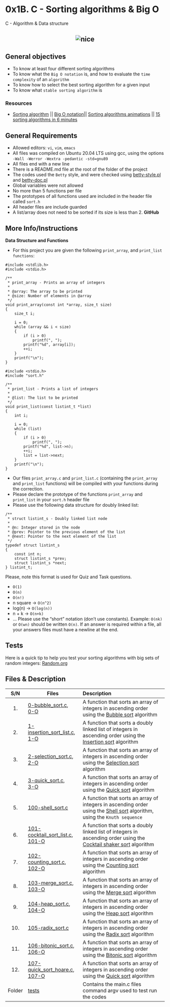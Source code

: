 # 0x1B. C - Sorting algorithms & Big O
C - Algorithm & Data structure

## <p align="center">![nice](https://s3.amazonaws.com/intranet-projects-files/holbertonschool-low_level_programming/248/willy-wonka.png)</p>

## General objectives
* To know at least four different sorting algorithms
* To know what the ``Big O notation`` is, and how to evaluate the ``time complexity`` of an ``algorithm``
* To know how to select the best sorting algorithm for a given input
* To know what ``stable sorting algorithm`` is

### Resources
- [Sorting algorithm](https://alx-intranet.hbtn.io/rltoken/-j5MKLBlzZAC2RfJ5DTBIg) || [Big O notation](https://alx-intranet.hbtn.io/rltoken/WRvrE2BaNVQFssHiUATTrw)|| [Sorting algorithms animations](https://alx-intranet.hbtn.io/rltoken/ol0P7NbYVb5R31iOv4Q40A) || [15 sorting algorithms in 6 minutes](https://alx-intranet.hbtn.io/rltoken/_I0aEvhfJ66Xyob6dd9Utw)

## General Requirements
- Allowed editors: ``vi``, ``vim``, ``emacs``
- All files was compiled on Ubuntu 20.04 LTS using gcc, using the options ``-Wall -Werror -Wextra -pedantic -std=gnu89``
- All files end with a new line
- There is a README.md file at the root of the folder of the project
- The codes used the ``Betty`` style, and were checked using [betty-style.pl](https://github.com/holbertonschool/Betty/blob/master/betty-style.pl) and [betty-doc.pl](https://github.com/holbertonschool/Betty/blob/master/betty-doc.pl)
- Global variables were not allowed
- No more than 5 functions per file
- The prototypes of all functions used are included in the header file called ``sort.h``
- All header files are include guarded
- A list/array does not need to be sorted if its size is less than 2.
**GitHub**

## More Info/lnstructions
**Data Structure and Functions**<br>
- For this project you are given the following ``print_array``, and ``print_list functions``:

```text
#include <stdlib.h>
#include <stdio.h>

/**
 * print_array - Prints an array of integers
 *
 * @array: The array to be printed
 * @size: Number of elements in @array
 */
void print_array(const int *array, size_t size)
{
    size_t i;

    i = 0;
    while (array && i < size)
    {
        if (i > 0)
            printf(", ");
        printf("%d", array[i]);
        ++i;
    }
    printf("\n");
}
```
```text
#include <stdio.h>
#include "sort.h"

/**
 * print_list - Prints a list of integers
 *
 * @list: The list to be printed
 */
void print_list(const listint_t *list)
{
    int i;

    i = 0;
    while (list)
    {
        if (i > 0)
            printf(", ");
        printf("%d", list->n);
        ++i;
        list = list->next;
    }
    printf("\n");
}
```
- Our files ``print_array.c`` and ``print_list.c`` (containing the ``print_array`` and ``print_list`` functions) will be compiled with your functions during the correction.
- Please declare the prototype of the functions ``print_array`` and ``print_list`` in your ``sort.h`` header file
- Please use the following data structure for doubly linked list:
```text
/**
 * struct listint_s - Doubly linked list node
 *
 * @n: Integer stored in the node
 * @prev: Pointer to the previous element of the list
 * @next: Pointer to the next element of the list
 */
typedef struct listint_s
{
    const int n;
    struct listint_s *prev;
    struct listint_s *next;
} listint_t;
```
Please, note this format is used for Quiz and Task questions.

- ``O(1)``
- ``O(n)``
- ``O(n!)``
- n square -> ``O(n^2)``
- log(n) -> ``O(log(n))``
- n + k -> ``O(n+k)``
- …
Please use the “short” notation (don’t use constants). Example: ``O(nk)`` or ``O(wn)`` should be written ``O(n)``. If an answer is required within a file, all your answers files must have a newline at the end.

## Tests
Here is a quick tip to help you test your sorting algorithms with big sets of random integers: [Random.org](https://alx-intranet.hbtn.io/rltoken/YR-VWQbICB59wZs1eAaI3w)

## Files & Description
| S/N   |       Files          |        Description  |
|:-----:|--------------------|:-------------------|
| 1. |[0-bubble_sort.c](https://github.com/Dikachis/sorting_algorithms/blob/main/0-bubble_sort.c), <br> [0-O](#) | A function that sorts an array of integers in ascending order using the [Bubble sort](https://en.wikipedia.org/wiki/Bubble_sort) algorithm |
|2. | [1-insertion_sort_list.c](https://github.com/Dikachis/sorting_algorithms/blob/main/1-insertion_sort_list.c), <br> [1-O](https://github.com/Dikachis/sorting_algorithms/blob/main/1-O) | A function that sorts a doubly linked list of integers in ascending order using the [Insertion sort](https://en.wikipedia.org/wiki/Insertion_sort) algorithm |
|3. | [2-selection_sort.c](https://github.com/Dikachis/sorting_algorithms/blob/main/2-selection_sort.c), <br> [2-O](https://github.com/Dikachis/sorting_algorithms/blob/main/2-O)| A function that sorts an array of integers in ascending order using the [Selection sort](https://en.wikipedia.org/wiki/Selection_sort) algorithm |
| 4. |[3-quick_sort.c](https://github.com/Dikachis/sorting_algorithms/blob/main/3-quick_sort.c), <br> [3-O](https://github.com/Dikachis/sorting_algorithms/blob/main/3-O) | A function that sorts an array of integers in ascending order using the [Quick sort](https://en.wikipedia.org/wiki/Quicksort) algorithm |
|5. | [100-shell_sort.c](https://github.com/Dikachis/sorting_algorithms/blob/main/100-shell_sort.c) | A function that sorts an array of integers in ascending order using the [Shell sort](https://en.wikipedia.org/wiki/Shellsort) algorithm, using the ``Knuth sequence`` |
|6. | [101-cocktail_sort_list.c](https://github.com/Dikachis/sorting_algorithms/blob/main/101-cocktail_sort_list.c), <br> [101-O](https://github.com/Dikachis/sorting_algorithms/blob/main/101-O)| A function that sorts a doubly linked list of integers in ascending order using the [Cocktail shaker sort](https://en.wikipedia.org/wiki/Cocktail_shaker_sort) algorithm |
| 7. |[102-counting_sort.c](https://github.com/Dikachis/sorting_algorithms/blob/main/102-counting_sort.c), <br> [102-O](https://github.com/Dikachis/sorting_algorithms/blob/main/102-O) | A function that sorts an array of integers in ascending order using the [Counting sort](https://en.wikipedia.org/wiki/Counting_sort) algorithm |
|8. | [103-merge_sort.c](https://github.com/Dikachis/sorting_algorithms/blob/main/103-merge_sort.c), <br> [103-O](https://github.com/Dikachis/sorting_algorithms/blob/main/103-O) | A function that sorts an array of integers in ascending order using the [Merge sort](https://en.wikipedia.org/wiki/Merge_sort) algorithm |
|9. | [104-heap_sort.c](https://github.com/Dikachis/sorting_algorithms/blob/main/104-heap_sort.c), <br> [104-O](https://github.com/Dikachis/sorting_algorithms/blob/main/104-O)| A function that sorts an array of integers in ascending order using the [Heap sort](https://en.wikipedia.org/wiki/Heapsort) algorithm |
|10. | [105-radix_sort.c](https://github.com/Dikachis/sorting_algorithms/blob/main/105-radix_sort.c) | A function that sorts an array of integers in ascending order using the [Radix sort](https://en.wikipedia.org/wiki/Radix_sort) algorithm |
| 11. |[106-bitonic_sort.c](https://github.com/Dikachis/sorting_algorithms/blob/main/106-bitonic_sort.c), <br> [106-O](https://github.com/Dikachis/sorting_algorithms/blob/main/106-O) | A function that sorts an array of integers in ascending order using the [Bitonic sort](https://en.wikipedia.org/wiki/Bitonic_sorter) algorithm |
|12. | [107-quick_sort_hoare.c](https://github.com/Dikachis/sorting_algorithms/blob/main/107-quick_sort_hoare.c), <br> [107-O](https://github.com/Dikachis/sorting_algorithms/blob/main/107-O) | A function that sorts an array of integers in ascending order using the [Quick sort](https://en.wikipedia.org/wiki/Quicksort) algorithm |
|Folder| [tests](tests)|   Contains the main.c files command argv used to test run the codes|                     |
